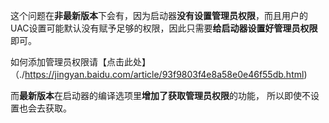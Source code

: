 
这个问题在**非最新版本**下会有，因为启动器**没有设置管理员权限**，而且用户的UAC设置可能默认没有赋予足够的权限，因此只需要**给启动器设置好管理员权限**即可。

如何添加管理员权限请【点击此处】（./https://jingyan.baidu.com/article/93f9803f4e8a58e0e46f55db.html)

 而**最新版本**在启动器的编译选项里**增加了获取管理员权限**的功能， 所以即使不设置也会去获取。



